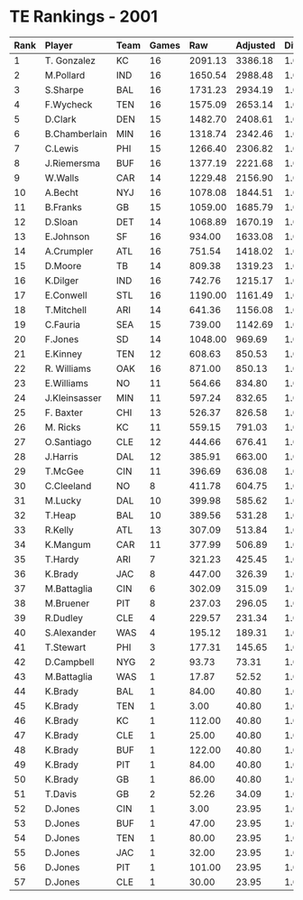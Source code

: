 # TE Rankings - 2001

| Rank | Player        | Team | Games | Raw     | Adjusted | Difficulty | Avg/Game | Typical | Consistency | Trend    |
| :----| :-------------| :----| :-----| :-------| :--------| :----------| :--------| :-------| :-----------| :--------|
| 1    | T. Gonzalez   | KC   | 16    | 2091.13 | 3386.18  | 1.000      | 211.64   | 218.77  | 7/1/8       | +96.1%   |
| 2    | M.Pollard     | IND  | 16    | 1650.54 | 2988.48  | 1.000      | 186.78   | 182.58  | 7/2/7       | +151.9%  |
| 3    | S.Sharpe      | BAL  | 16    | 1731.23 | 2934.19  | 1.000      | 183.39   | 203.15  | 10/1/5      | +98.5%   |
| 4    | F.Wycheck     | TEN  | 16    | 1575.09 | 2653.14  | 1.000      | 165.82   | 145.82  | 10/0/6      | +203.0%  |
| 5    | D.Clark       | DEN  | 15    | 1482.70 | 2408.61  | 1.000      | 160.57   | 162.19  | 8/0/7       | +267.3%  |
| 6    | B.Chamberlain | MIN  | 16    | 1318.74 | 2342.46  | 1.000      | 146.40   | 155.30  | 8/1/7       | +130.9%  |
| 7    | C.Lewis       | PHI  | 15    | 1266.40 | 2306.82  | 1.000      | 153.79   | 155.59  | 10/0/5      | +367.2%  |
| 8    | J.Riemersma   | BUF  | 16    | 1377.19 | 2221.68  | 1.000      | 138.85   | 143.33  | 8/1/7       | +131.6%  |
| 9    | W.Walls       | CAR  | 14    | 1229.48 | 2156.90  | 1.000      | 154.06   | 124.05  | 5/0/9       | +211.4%  |
| 10   | A.Becht       | NYJ  | 16    | 1078.08 | 1844.51  | 1.000      | 115.28   | 103.12  | 7/2/7       | +269.3%  |
| 11   | B.Franks      | GB   | 15    | 1059.00 | 1685.79  | 1.000      | 112.39   | 104.73  | 8/0/7       | +206.8%  |
| 12   | D.Sloan       | DET  | 14    | 1068.89 | 1670.19  | 1.000      | 119.30   | 104.35  | 6/0/8       | +314.3%  |
| 13   | E.Johnson     | SF   | 16    | 934.00  | 1633.08  | 1.000      | 102.07   | 100.86  | 8/2/6       | +180.5%  |
| 14   | A.Crumpler    | ATL  | 16    | 751.54  | 1418.02  | 1.000      | 88.63    | 98.29   | 12/0/4      | +483.4%  |
| 15   | D.Moore       | TB   | 14    | 809.38  | 1319.23  | 1.000      | 94.23    | 82.40   | 6/0/8       | +178.9%  |
| 16   | K.Dilger      | IND  | 16    | 742.76  | 1215.17  | 1.000      | 75.95    | 78.16   | 7/1/8       | +155.2%  |
| 17   | E.Conwell     | STL  | 16    | 1190.00 | 1161.49  | 1.000      | 72.59    | 71.74   | 9/1/6       | +333.6%  |
| 18   | T.Mitchell    | ARI  | 14    | 641.36  | 1156.08  | 1.000      | 82.58    | 52.48   | 8/0/6       | +805.4%  |
| 19   | C.Fauria      | SEA  | 15    | 739.00  | 1142.69  | 1.000      | 76.18    | 56.64   | 6/2/7       | +436.7%  |
| 20   | F.Jones       | SD   | 14    | 1048.00 | 969.69   | 1.000      | 69.26    | 67.08   | 6/0/8       | +212.6%  |
| 21   | E.Kinney      | TEN  | 12    | 608.63  | 850.53   | 1.000      | 70.88    | 79.07   | 8/0/4       | +604.8%  |
| 22   | R. Williams   | OAK  | 16    | 871.00  | 850.13   | 1.000      | 53.13    | 51.24   | 9/1/6       | +170.6%  |
| 23   | E.Williams    | NO   | 11    | 564.66  | 834.80   | 1.000      | 75.89    | 76.99   | 7/0/4       | +438.6%  |
| 24   | J.Kleinsasser | MIN  | 11    | 597.24  | 832.65   | 1.000      | 75.70    | 68.53   | 6/0/5       | +288.5%  |
| 25   | F. Baxter     | CHI  | 13    | 526.37  | 826.58   | 1.000      | 63.58    | 55.05   | 6/1/6       | +321.6%  |
| 26   | M. Ricks      | KC   | 11    | 559.15  | 791.03   | 1.000      | 71.91    | 62.07   | 5/0/6       | +166.8%  |
| 27   | O.Santiago    | CLE  | 12    | 444.66  | 676.41   | 1.000      | 56.37    | 57.64   | 7/2/3       | +373.1%  |
| 28   | J.Harris      | DAL  | 12    | 385.91  | 663.00   | 1.000      | 55.25    | 60.34   | 7/0/5       | +440.7%  |
| 29   | T.McGee       | CIN  | 11    | 396.69  | 636.08   | 1.000      | 57.83    | 50.91   | 4/1/6       | INACTIVE |
| 30   | C.Cleeland    | NO   | 8     | 411.78  | 604.75   | 1.000      | 75.59    | 67.34   | 3/0/5       | INACTIVE |
| 31   | M.Lucky       | DAL  | 10    | 399.98  | 585.62   | 1.000      | 58.56    | 51.02   | 6/1/3       | +211.1%  |
| 32   | T.Heap        | BAL  | 10    | 389.56  | 531.28   | 1.000      | 53.13    | 62.93   | 6/0/4       | +275.3%  |
| 33   | R.Kelly       | ATL  | 13    | 307.09  | 513.84   | 1.000      | 39.53    | 38.11   | 7/0/6       | +359.3%  |
| 34   | K.Mangum      | CAR  | 11    | 377.99  | 506.89   | 1.000      | 46.08    | 37.16   | 6/0/5       | +1737.7% |
| 35   | T.Hardy       | ARI  | 7     | 321.23  | 425.45   | 1.000      | 60.78    | 46.10   | 4/0/3       | INACTIVE |
| 36   | K.Brady       | JAC  | 8     | 447.00  | 326.39   | 1.000      | 40.80    | 44.03   | 9/1/5       | +245.3%  |
| 37   | M.Battaglia   | CIN  | 6     | 302.09  | 315.09   | 1.000      | 52.52    | 54.92   | 4/0/3       | +188.6%  |
| 38   | M.Bruener     | PIT  | 8     | 237.03  | 296.05   | 1.000      | 37.01    | 40.32   | 5/0/3       | INACTIVE |
| 39   | R.Dudley      | CLE  | 4     | 229.57  | 231.34   | 1.000      | 57.84    | 77.32   | 3/0/1       | INACTIVE |
| 40   | S.Alexander   | WAS  | 4     | 195.12  | 189.31   | 1.000      | 47.33    | 63.33   | 3/0/1       | INACTIVE |
| 41   | T.Stewart     | PHI  | 3     | 177.31  | 145.65   | 1.000      | 48.55    | 48.55   | 1/0/2       | N/A      |
| 42   | D.Campbell    | NYG  | 2     | 93.73   | 73.31    | 1.000      | 36.66    | 36.66   | 1/0/1       | N/A      |
| 43   | M.Battaglia   | WAS  | 1     | 17.87   | 52.52    | 1.000      | 52.52    | 54.92   | 4/0/3       | +188.6%  |
| 44   | K.Brady       | BAL  | 1     | 84.00   | 40.80    | 1.000      | 40.80    | 44.03   | 9/1/5       | +245.3%  |
| 45   | K.Brady       | TEN  | 1     | 3.00    | 40.80    | 1.000      | 40.80    | 44.03   | 9/1/5       | +245.3%  |
| 46   | K.Brady       | KC   | 1     | 112.00  | 40.80    | 1.000      | 40.80    | 44.03   | 9/1/5       | +245.3%  |
| 47   | K.Brady       | CLE  | 1     | 25.00   | 40.80    | 1.000      | 40.80    | 44.03   | 9/1/5       | +245.3%  |
| 48   | K.Brady       | BUF  | 1     | 122.00  | 40.80    | 1.000      | 40.80    | 44.03   | 9/1/5       | +245.3%  |
| 49   | K.Brady       | PIT  | 1     | 84.00   | 40.80    | 1.000      | 40.80    | 44.03   | 9/1/5       | +245.3%  |
| 50   | K.Brady       | GB   | 1     | 86.00   | 40.80    | 1.000      | 40.80    | 44.03   | 9/1/5       | +245.3%  |
| 51   | T.Davis       | GB   | 2     | 52.26   | 34.09    | 1.000      | 17.04    | 17.04   | 1/0/1       | N/A      |
| 52   | D.Jones       | CIN  | 1     | 3.00    | 23.95    | 1.000      | 23.95    | 26.71   | 3/1/2       | INACTIVE |
| 53   | D.Jones       | BUF  | 1     | 47.00   | 23.95    | 1.000      | 23.95    | 26.71   | 3/1/2       | INACTIVE |
| 54   | D.Jones       | TEN  | 1     | 80.00   | 23.95    | 1.000      | 23.95    | 26.71   | 3/1/2       | INACTIVE |
| 55   | D.Jones       | JAC  | 1     | 32.00   | 23.95    | 1.000      | 23.95    | 26.71   | 3/1/2       | INACTIVE |
| 56   | D.Jones       | PIT  | 1     | 101.00  | 23.95    | 1.000      | 23.95    | 26.71   | 3/1/2       | INACTIVE |
| 57   | D.Jones       | CLE  | 1     | 30.00   | 23.95    | 1.000      | 23.95    | 26.71   | 3/1/2       | INACTIVE |


